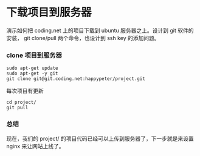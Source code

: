 # 下载项目到服务器

演示如何把 coding.net 上的项目下载到 ubuntu 服务器之上。设计到 git 软件的安装， git clone/pull 两个命令，也设计到 ssh key 的添加问题。

### clone 项目到服务器

```
sudo apt-get update
sudo apt-get -y git
git clone git@git.coding.net:happypeter/project.git
```

每次项目有更新

```
cd project/
git pull
```

### 总结

现在，我们的 project/ 的项目代码已经可以上传到服务器了，下一步就是来设置 nginx 来让网站上线了。